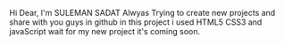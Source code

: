 Hi Dear, I'm SULEMAN SADAT
Alwyas Trying to create new projects and share with you guys in github
in this project i used HTML5 CSS3 and javaScript 
wait for my new project it's coming soon.